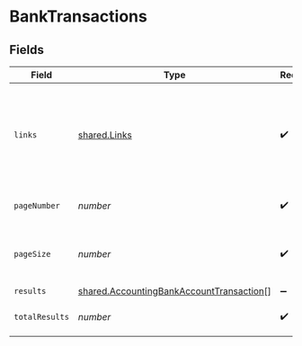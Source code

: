 # BankTransactions


## Fields

| Field                                                                                                       | Type                                                                                                        | Required                                                                                                    | Description                                                                                                 | Example                                                                                                     |
| ----------------------------------------------------------------------------------------------------------- | ----------------------------------------------------------------------------------------------------------- | ----------------------------------------------------------------------------------------------------------- | ----------------------------------------------------------------------------------------------------------- | ----------------------------------------------------------------------------------------------------------- |
| `links`                                                                                                     | [shared.Links](../../../sdk/models/shared/links.md)                                                         | :heavy_check_mark:                                                                                          | N/A                                                                                                         | {<br/>"self": {<br/>"href": "/companies"<br/>},<br/>"current": {<br/>"href": "/companies?page=1\u0026pageSize=10"<br/>}<br/>} |
| `pageNumber`                                                                                                | *number*                                                                                                    | :heavy_check_mark:                                                                                          | Current page number.                                                                                        |                                                                                                             |
| `pageSize`                                                                                                  | *number*                                                                                                    | :heavy_check_mark:                                                                                          | Number of items to return in results array.                                                                 |                                                                                                             |
| `results`                                                                                                   | [shared.AccountingBankAccountTransaction](../../../sdk/models/shared/accountingbankaccounttransaction.md)[] | :heavy_minus_sign:                                                                                          | N/A                                                                                                         |                                                                                                             |
| `totalResults`                                                                                              | *number*                                                                                                    | :heavy_check_mark:                                                                                          | Total number of items.                                                                                      |                                                                                                             |